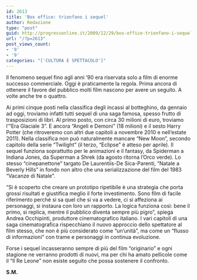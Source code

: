 ```yaml
---
id: 2613
title: 'Box office: trionfano i sequel'
author: Redazione
type: "post"
guid: http://progressonline.it/2009/12/29/box-office-trionfano-i-sequel/
url: "/?p=2613"
post_views_count:
- '9'
- '9'
categories: "['CULTURA E SPETTACOLO']"
---
```


Il fenomeno sequel fino agli anni ’90 era riservata solo a film di enorme successo commerciale. Oggi è praticamente la regola. Prima ancora di ottenere il favore del pubblico molti film nascono per avere un seguito. A volte anche tre o quattro.

Ai primi cinque posti nella classifica degli incassi al botteghino, da gennaio ad oggi, troviamo infatti tutti sequel di una saga famosa, spesso frutto di trasposizioni di libri. Al primo posto, con circa 30 milioni di euro, troviamo l’“Era Glaciale 3”. E ancora “Angeli e Demoni” (18 milioni) e il sesto Harry Potter (che ritroveremo con altri due capitoli a novembre 2010 e nell’estate 2011). Nella classifica non può naturalmente mancare “New Moon”, secondo capitolo della serie “Twilight” (il terzo, “Eclipse” è atteso per aprile). Il sequel funziona soprattutto per le animazioni e il fantasy, da Spiderman a Indiana Jones, da Superman a Shrek (da agosto ritorna l’Orco verde). Lo stesso “cinepanettone” targato De Laurentiis-De Sica-Parenti, “Natale a Beverly Hills” in fondo non altro che una serializzazione del film del 1983 “Vacanze di Natale”.

“Si è scoperto che creare un prototipo ripetibile è una strategia che porta grossi risultati e giustifica meglio il forte investimento. Sono film di facile riferimento perché si sa quel che si va a vedere, ci si affeziona ai personaggi, si instaura con loro un rapporto. La logica funziona così: bene il primo, si replica, mentre il pubblico diventa sempre più pigro”, spiega Andrea Occhipinti, produttore cinematografico italiano. I vari capitoli di una saga cinematografica rispecchiano il nuovo approccio dello spettatore al film stesso, che non è più considerato come “un’unità”, ma come un “flusso di informazioni” con trame e personaggi in continua evoluzione.

Forse i sequel incasseranno sempre di più del film “originario” e ogni stagione ne verranno prodotti di nuovi, ma per chi ha amato pellicole come il “Il Re Leone” non esiste seguito che possa sostenere il confronto.

**S.M.**